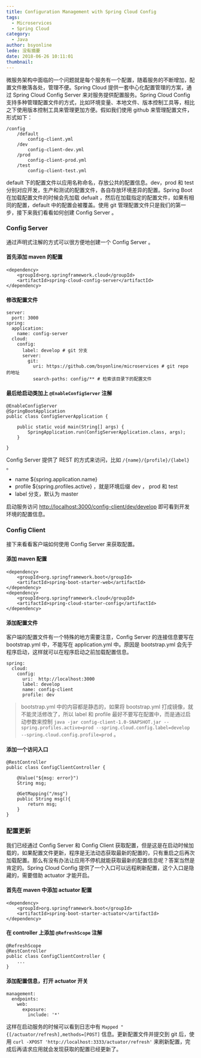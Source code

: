 ```yaml
---
title: Configuration Management with Spring Cloud Config
tags:
  - Microservices
  - Spring Cloud
category:
  - Java
author: bsyonline
lede: 没有摘要
date: 2018-06-26 10:11:01
thumbnail:
---
```


微服务架构中面临的一个问题就是每个服务有一个配置，随着服务的不断增加，配置文件散落各处，管理不便。Spring Cloud 提供一套中心化配置管理的方案，通过 Spring Cloud Config Server 来对服务提供配置服务。Spring Cloud Config 支持多种管理配置文件的方式，比如环境变量、本地文件、版本控制工具等，相比之下使用版本控制工具来管理更加方便。假如我们使用 github 来管理配置文件，形式如下：
```
/config
    /default
        config-client.yml
    /dev
        config-client-dev.yml
    /prod
        config-client-prod.yml
    /test
        config-client-test.yml
```
default 下的配置文件以应用名称命名，存放公共的配置信息。dev，prod 和 test 分别对应开发，生产和测试的配置文件，各自存放环境差异的配置。Spring Boot 在加载配置文件的时候会先加载 defualt ，然后在加载指定的配置文件，如果有相同的配置，default 中的配置会被覆盖。使用 git 管理配置文件只是我们的第一步，接下来我们看看如何创建 Config Server 。
### **Config Server**
通过声明式注解的方式可以很方便地创建一个 Config Server 。
#### 首先添加 maven 的配置
```
<dependency>
    <groupId>org.springframework.cloud</groupId>
    <artifactId>spring-cloud-config-server</artifactId>
</dependency>
```
#### 修改配置文件
```
server:
  port: 3000
spring:
  application:
    name: config-server
  cloud:
    config:
      label: develop # git 分支
      server:
        git:
          uri: https://github.com/bsyonline/microservices # git repo 的地址
          search-paths: config/** # 检索该目录下的配置文件
```
#### 最后给启动类加上 ```@EnableConfigServer``` 注解
```
@EnableConfigServer
@SpringBootApplication
public class ConfigServerApplication {

    public static void main(String[] args) {
        SpringApplication.run(ConfigServerApplication.class, args);
    }

}
```

Config Server 提供了 REST 的方式来访问，比如 ```/{name}/{profile}/{label}``` 。
* name ${spring.application.name}
* profile ${spring.profiles.active} ，就是环境后缀 dev ， prod 和 test
* label 分支，默认为 master

启动服务访问 [http://localhost:3000/config-client/dev/develop](http://localhost:3000/config-client/dev/develop) 即可看到开发环境的配置信息。

### **Config Client**

接下来看看客户端如何使用 Config Server 来获取配置。
#### 添加 maven 配置
```
<dependency>
    <groupId>org.springframework.boot</groupId>
    <artifactId>spring-boot-starter-web</artifactId>
</dependency>
<dependency>
    <groupId>org.springframework.cloud</groupId>
    <artifactId>spring-cloud-starter-config</artifactId>
</dependency>
```

#### 添加配置文件
客户端的配置文件有一个特殊的地方需要注意，Config Server 的连接信息要写在 bootstrap.yml 中，不能写在 application.yml 中。原因是 bootstrap.yml 会先于程序启动，这样就可以在程序启动之前加载配置信息。
```
spring:
  cloud:
    config:
      uri:  http://localhost:3000
      label: develop
      name: config-client
      profile: dev
```
>bootstrap.yml 中的内容都是静态的，如果将 bootstrap.yml 打成镜像，就不能灵活修改了，所以 label 和 profile 最好不要写在配置中，而是通过启动参数来控制 ```java -jar config-client-1.0-SNAPSHOT.jar --spring.profiles.active=prod --spring.cloud.config.label=develop --spring.cloud.config.profile=prod``` 。

#### 添加一个访问入口
```
@RestController
public class ConfigClientController {
    
    @Value("${msg: error}")
    String msg;
    
    @GetMapping("/msg")
    public String msg(){
        return msg;
    }
}
```

### 配置更新

我们已经通过 Config Server 和 Config Client 获取配置，但是这是在启动时候加载的，如果配置文件更新，程序是无法动态获取最新的配置的，只有重启之后再次加载配置。那么有没有办法让应用不停机就能获取最新的配置信息呢？答案当然是肯定的。Spring Cloud Config 提供了一个入口可以远程刷新配置，这个入口是隐藏的，需要借助 actuator 才能开启。
#### 首先在 maven 中添加 actuator 配置
```
<dependency>
    <groupId>org.springframework.boot</groupId>
    <artifactId>spring-boot-starter-actuator</artifactId>
</dependency>
```

#### 在 controller 上添加 ```@RefreshScope``` 注解
```
@RefreshScope
@RestController
public class ConfigClientController {
    ...    
}
```
#### 添加配置信息，打开 actuator 开关
```
management:
  endpoints:
    web:
      exposure:
        include: '*'
```
这样在启动服务的时候可以看到日志中有 ```Mapped "{[/actuator/refresh],methods=[POST]``` 信息。更新配置文件并提交到 git 后，使用 ```curl -XPOST 'http://localhost:3333/actuator/refresh'``` 来刷新配置，完成后再请求应用就会发现获取的配置已经更新了。

